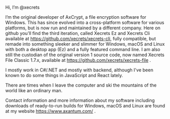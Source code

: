 Hi, I’m @xecrets

I’m the original developer of AxCrypt, a file encryption software for Windows. This has since evolved into a cross-platform software for various platforms,
but is now run and maintained by a different company. Here on github you'll find the third iteration, called Xecrets Ez and Xecrets Cli
available at https://github.com/xecrets/xecrets-cli, fully compatible, but remade into something sleeker and slimmer for Windows, macOS and Linux
with both a desktop app (Ez) and a fully featured command line.
I am also still the custodian of the original version 1 source code, now named Xecrets File Classic 1.7.x,
available at https://github.com/xecrets/xecrets-file .

I mostly work in C#/.NET and mostly with backend, although I've been known to do some things in JavaScript and React lately.

There are times when I leave the computer and ski the mountains of the world like an ordinary man.

Contact information and more information about my software including downloads of ready-to-run builds for Windows, macOS and Linux
are found at my website https://www.axantum.com/ .
<!---
xecrets/xecrets is a ✨ special ✨ repository because its `README.md` (this file) appears on your GitHub profile.
You can click the Preview link to take a look at your changes.
--->
